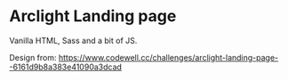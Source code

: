 # Arclight Landing page

Vanilla HTML, Sass and a bit of JS.

Design from:
https://www.codewell.cc/challenges/arclight-landing-page--6161d9b8a383e41090a3dcad